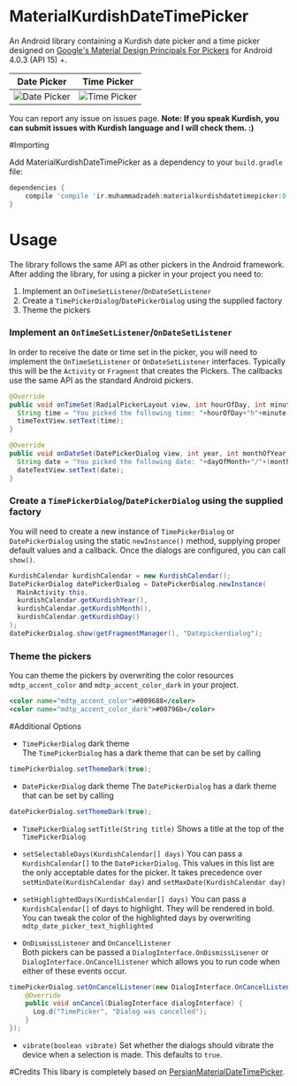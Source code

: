 # MaterialKurdishDateTimePicker
An Android library containing a Kurdish date picker and a time picker designed on [Google's Material Design Principals For Pickers](http://www.google.com/design/spec/components/pickers.html) for Android 4.0.3 (API 15) +.

Date Picker | Time Picker
---- | ----
![Date Picker](https://github.com/mohamad-amin/KurdishMaterialDateTimePicker/raw/master/resources/datepicker.png) | ![Time Picker](https://github.com/mohamad-amin/KurdishMaterialDateTimePicker/raw/master/resources/timepicker.png)

You can report any issue on issues page. **Note: If you speak Kurdish, you can submit issues with Kurdish language and I will check them. :)**

#Importing

Add MaterialKurdishDateTimePicker as a dependency to your `build.gradle` file:
```gradle
dependencies {
    compile 'compile 'ir.muhammadzadeh:materialkurdishdatetimepicker:0.1.6''
}
```


# Usage
The library follows the same API as other pickers in the Android framework.
After adding the library, for using a picker in your project you need to:

1. Implement an `OnTimeSetListener`/`OnDateSetListener`
2. Create a `TimePickerDialog`/`DatePickerDialog` using the supplied factory
3. Theme the pickers

### Implement an `OnTimeSetListener`/`OnDateSetListener`
In order to receive the date or time set in the picker, you will need to implement the `OnTimeSetListener` or
`OnDateSetListener` interfaces. Typically this will be the `Activity` or `Fragment` that creates the Pickers. The callbacks use the same API as the standard Android pickers.
```java
@Override
public void onTimeSet(RadialPickerLayout view, int hourOfDay, int minute) {
  String time = "You picked the following time: "+hourOfDay+"h"+minute;
  timeTextView.setText(time);
}

@Override
public void onDateSet(DatePickerDialog view, int year, int monthOfYear, int dayOfMonth) {
  String date = "You picked the following date: "+dayOfMonth+"/"+(monthOfYear+1)+"/"+year;
  dateTextView.setText(date);
}
```

### Create a `TimePickerDialog`/`DatePickerDialog` using the supplied factory
You will need to create a new instance of `TimePickerDialog` or `DatePickerDialog` using the static `newInstance()` method, supplying proper default values and a callback. Once the dialogs are configured, you can call `show()`.
```java
KurdishCalendar kurdishCalendar = new KurdishCalendar();
DatePickerDialog datePickerDialog = DatePickerDialog.newInstance(
  MainActivity.this,
  kurdishCalendar.getKurdishYear(),
  kurdishCalendar.getKurdishMonth(),
  kurdishCalendar.getKurdishDay()
);
datePickerDialog.show(getFragmentManager(), "Datepickerdialog");
```

### Theme the pickers
You can theme the pickers by overwriting the color resources `mdtp_accent_color` and `mdtp_accent_color_dark` in your project.
```xml
<color name="mdtp_accent_color">#009688</color>
<color name="mdtp_accent_color_dark">#00796b</color>
```

#Additional Options
* `TimePickerDialog` dark theme  
The `TimePickerDialog` has a dark theme that can be set by calling
```java
timePickerDialog.setThemeDark(true);
```

* `DatePickerDialog` dark theme
The `DatePickerDialog` has a dark theme that can be set by calling
```java
datePickerDialog.setThemeDark(true);
```

* `TimePickerDialog` `setTitle(String title)`
Shows a title at the top of the `TimePickerDialog`

* `setSelectableDays(KurdishCalendar[] days)`
You can pass a `KurdishCalendar[]` to the `DatePickerDialog`. This values in this list are the only acceptable dates for the picker. It takes precedence over `setMinDate(KurdishCalendar day)` and `setMaxDate(KurdishCalendar day)`

* `setHighlightedDays(KurdishCalendar[] days)`
You can pass a `KurdishCalendar[]` of days to highlight. They will be rendered in bold. You can tweak the color of the highlighted days by overwriting `mdtp_date_picker_text_highlighted`

* `OnDismissListener` and `OnCancelListener`  
Both pickers can be passed a `DialogInterface.OnDismissLisener` or `DialogInterface.OnCancelListener` which allows you to run code when either of these events occur.
```java
timePickerDialog.setOnCancelListener(new DialogInterface.OnCancelListener() {
    @Override
    public void onCancel(DialogInterface dialogInterface) {
      Log.d("TimePicker", "Dialog was cancelled");
    }
});
```

* `vibrate(boolean vibrate)`
Set whether the dialogs should vibrate the device when a selection is made. This defaults to `true`.

#Credits 
This libary is completely based on  [PersianMaterialDateTimePicker](https://github.com/mohamad-amin/PersianMaterialDateTimePicker).

